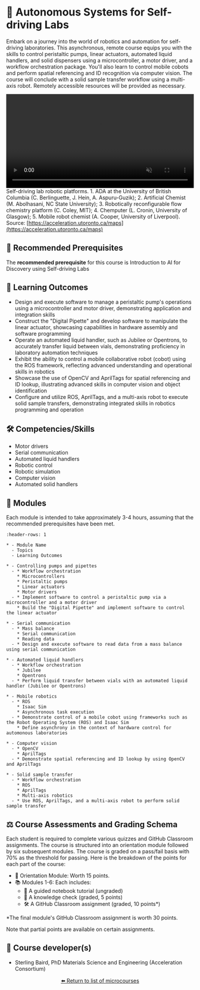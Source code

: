 <!--- WARNING: THIS IS AN AUTO-GENERATED FILE. DO NOT EDIT DIRECTLY. Instead, edit
in docs/course-data.yaml and run the `scripts/generate_overviews.py` file. --->

# 🦾 Autonomous Systems for Self-driving Labs



Embark on a journey into the world of robotics and automation for self-driving laboratories. This asynchronous, remote course equips you with the skills to control peristaltic pumps, linear actuators, automated liquid handlers, and solid dispensers using a microcontroller, a motor driver, and a workflow orchestration package. You'll also learn to control mobile cobots and perform spatial referencing and ID recognition via computer vision. The course will conclude with a solid sample transfer workflow using a multi-axis robot. Remotely accessible resources will be provided as necessary.

<video width='100%' controls autoplay muted><source src='./../../_static/ac-website/robot-loop.mp4' type='video/mp4'>Your browser does not support the video tag.</video>
Self-driving lab robotic platforms. 1. ADA at the University of British Columbia (C. Berlinguette, J. Hein, A. Aspuru-Guzik); 2. Artificial Chemist (M. Abolhasani, NC State University); 3. Robotically reconfigurable flow chemistry platform (C. Coley, MIT); 4. Chemputer (L. Cronin, University of Glasgow); 5. Mobile robot chemist (A. Cooper, University of Liverpool). Source: [https://acceleration.utoronto.ca/maps](https://acceleration.utoronto.ca/maps)

## 🔑 Recommended Prerequisites

The **recommended prerequisite** for this course is Introduction to AI for Discovery using Self-driving Labs



## 🎯 Learning Outcomes


- Design and execute software to manage a peristaltic pump's operations using a microcontroller and motor driver, demonstrating application and integration skills
- Construct the "Digital Pipette" and develop software to manipulate the linear actuator, showcasing capabilities in hardware assembly and software programming
- Operate an automated liquid handler, such as Jubilee or Opentrons, to accurately transfer liquid between vials, demonstrating proficiency in laboratory automation techniques
- Exhibit the ability to control a mobile collaborative robot (cobot) using the ROS framework, reflecting advanced understanding and operational skills in robotics
- Showcase the use of OpenCV and AprilTags for spatial referencing and ID lookup, illustrating advanced skills in computer vision and object identification
- Configure and utilize ROS, AprilTags, and a multi-axis robot to execute solid sample transfers, demonstrating integrated skills in robotics programming and operation

## 🛠️ Competencies/Skills


- Motor drivers
- Serial communication
- Automated liquid handlers
- Robotic control
- Robotic simulation
- Computer vision
- Automated solid handlers

## 🧩 Modules

Each module is intended to take approximately 3-4 hours, assuming that the recommended prerequisites have been met.

```{list-table}
:header-rows: 1

* - Module Name
  - Topics
  - Learning Outcomes

* - Controlling pumps and pipettes
  - * Workflow orchestration
    * Microcontrollers
    * Peristaltic pumps
    * Linear actuators
    * Motor drivers
  - * Implement software to control a peristaltic pump via a microcontroller and a motor driver
    * Build the "Digital Pipette" and implement software to control the linear actuator

* - Serial communication
  - * Mass balance
    * Serial communication
    * Reading data
  - * Design and execute software to read data from a mass balance using serial communication

* - Automated liquid handlers
  - * Workflow orchestration
    * Jubilee
    * Opentrons
  - * Perform liquid transfer between vials with an automated liquid handler (Jubilee or Opentrons)

* - Mobile robotics
  - * ROS
    * Isaac Sim
    * Asynchronous task execution
  - * Demonstrate control of a mobile cobot using frameworks such as the Robot Operating System (ROS) and Isaac Sim
    * Define asynchrony in the context of hardware control for automonous laboratories

* - Computer vision
  - * OpenCV
    * AprilTags
  - * Demonstrate spatial referencing and ID lookup by using OpenCV and AprilTags

* - Solid sample transfer
  - * Workflow orchestration
    * ROS
    * AprilTags
    * Multi-axis robotics
  - * Use ROS, AprilTags, and a multi-axis robot to perform solid sample transfer

```

## ⚖️ Course Assessments and Grading Schema

<p>Each student is required to complete various quizzes and GitHub Classroom assignments. The course is structured into an orientation module followed by six subsequent modules. The course is graded on a pass/fail basis with 70% as the threshold for passing. Here is the breakdown of the points for each part of the course:</p><ul><li>🧭 Orientation Module: Worth 15 points.</li><li>📚 Modules 1-6: Each includes:<ul><li>🧭 A guided notebook tutorial (ungraded)</li><li>📓 A knowledge check (graded, 5 points)</li><li>🛠️ A GitHub Classroom assignment (graded, 10 points*)</li></ul></li></ul><p>*The final module's GitHub Classroom assignment is worth 30 points.</p><p>Note that partial points are available on certain assignments.</p>

## 👤 Course developer(s)


- Sterling Baird, PhD Materials Science and Engineering (Acceleration Consortium)


<div align="center">

[⬅️ Return to list of microcourses](../../index.md#microcourses)

</div>
